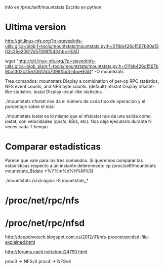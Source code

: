 Info en /proc/self/mountstats
Escrito en python


# Ultima version
http://git.linux-nfs.org/?p=steved/nfs-utils.git;a=blob;f=tools/mountstats/mountstats.py;h=011bb426c1567b90a1302c25e20617d57099f5d3;hb=HEAD

wget "http://git.linux-nfs.org/?p=steved/nfs-utils.git;a=blob_plain;f=tools/mountstats/mountstats.py;h=011bb426c1567b90a1302c25e20617d57099f5d3;hb=HEAD" -O mountstats

Tres comandos:
mountstats          Display a combination of per-op RPC statistics, NFS event counts, and NFS byte counts. (default)
nfsstat             Display nfsstat-like statistics.
iostat              Display iostat-like statistics.

./mountstats nfsstat
  nos da el número de cada tipo de operación y el porcentaje sobre el total

./mountstats iostat
  es lo mismo que el nfsiostat
  nos da una salida como iostat, con velocidades (ops/s, kB/s, etc). Nos deja ejecutarlo durante N veces cada T tiempo.


# Comparar estadísticas
Parece que vale para los tres comandos.
Si queremos comparar las estadísticas respecto a un instante determinado:
cp /proc/self/mountstats mountstats_$(date +%Y%m%d%H%M%S)

./mountstats /srv/nagios -S mountstats_*



# /proc/net/rpc/nfs
# /proc/net/rpc/nfsd
http://deepdivetech.blogspot.com.es/2012/01/nfs-procnetrpcnfsd-file-explained.html

http://forums.cacti.net/about24790.html

proc3 -> NFSv3
proc4 -> NFSv4
